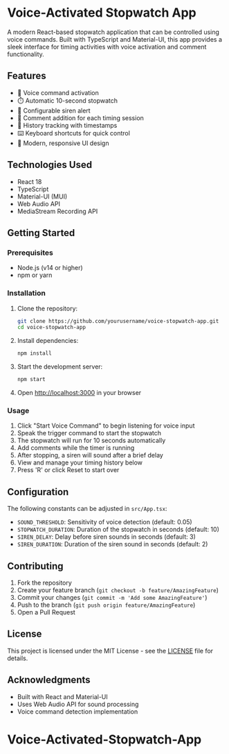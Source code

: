 # Voice-Activated Stopwatch App

A modern React-based stopwatch application that can be controlled using voice commands. Built with TypeScript and Material-UI, this app provides a sleek interface for timing activities with voice activation and comment functionality.

## Features

- 🎤 Voice command activation
- ⏱️ Automatic 10-second stopwatch
- 🔔 Configurable siren alert
- 💬 Comment addition for each timing session
- 📝 History tracking with timestamps
- ⌨️ Keyboard shortcuts for quick control
- 🎨 Modern, responsive UI design

## Technologies Used

- React 18
- TypeScript
- Material-UI (MUI)
- Web Audio API
- MediaStream Recording API

## Getting Started

### Prerequisites

- Node.js (v14 or higher)
- npm or yarn

### Installation

1. Clone the repository:
   ```bash
   git clone https://github.com/yourusername/voice-stopwatch-app.git
   cd voice-stopwatch-app
   ```

2. Install dependencies:
   ```bash
   npm install
   ```

3. Start the development server:
   ```bash
   npm start
   ```

4. Open [http://localhost:3000](http://localhost:3000) in your browser

### Usage

1. Click "Start Voice Command" to begin listening for voice input
2. Speak the trigger command to start the stopwatch
3. The stopwatch will run for 10 seconds automatically
4. Add comments while the timer is running
5. After stopping, a siren will sound after a brief delay
6. View and manage your timing history below
7. Press 'R' or click Reset to start over

## Configuration

The following constants can be adjusted in `src/App.tsx`:

- `SOUND_THRESHOLD`: Sensitivity of voice detection (default: 0.05)
- `STOPWATCH_DURATION`: Duration of the stopwatch in seconds (default: 10)
- `SIREN_DELAY`: Delay before siren sounds in seconds (default: 3)
- `SIREN_DURATION`: Duration of the siren sound in seconds (default: 2)

## Contributing

1. Fork the repository
2. Create your feature branch (`git checkout -b feature/AmazingFeature`)
3. Commit your changes (`git commit -m 'Add some AmazingFeature'`)
4. Push to the branch (`git push origin feature/AmazingFeature`)
5. Open a Pull Request

## License

This project is licensed under the MIT License - see the [LICENSE](LICENSE) file for details.

## Acknowledgments

- Built with React and Material-UI
- Uses Web Audio API for sound processing
- Voice command detection implementation
# Voice-Activated-Stopwatch-App
